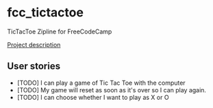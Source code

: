 # fcc_tictactoe
TicTacToe Zipline for FreeCodeCamp

[Project description](https://www.freecodecamp.com/challenges/build-a-tic-tac-toe-game)

## User stories
- [TODO] I can play a game of Tic Tac Toe with the computer
- [TODO] My game will reset as soon as it's over so I can play again.
- [TODO] I can choose whether I want to play as X or O
